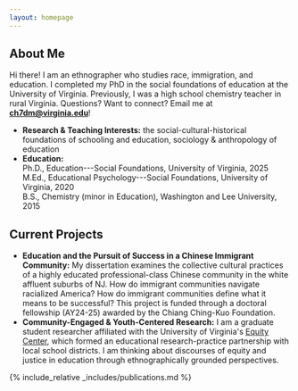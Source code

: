 ```yaml
---
layout: homepage
---
```


## About Me

Hi there! I am an ethnographer who studies race, immigration, and education. 
I completed my PhD in the social foundations of education at the University of Virginia. 
Previously, I was a high school chemistry teacher in rural Virginia. 
Questions? Want to connect? Email me at <b>[ch7dm@virginia.edu](mailto:ch7dm@virginia.edu)</b>!

- **Research & Teaching Interests:** the social-cultural-historical foundations of schooling and education, sociology & anthropology of education
- **Education:** <br> Ph.D., Education---Social Foundations, University of Virginia, 2025 <br> 
M.Ed., Educational Psychology---Social Foundations, University of Virginia, 2020 <br>
B.S., Chemistry (minor in Education), Washington and Lee University, 2015 

## Current Projects

- **Education and the Pursuit of Success in a Chinese Immigrant Community:** My dissertation examines the collective cultural practices of a highly educated professional-class Chinese community in the white affluent suburbs of NJ. How do immigrant communities navigate racialized America? How do immigrant communities define what it means to be successful? This project is funded through a doctoral fellowship (AY24-25) awarded by the Chiang Ching-Kuo Foundation.
- **Community-Engaged & Youth-Centered Research:** I am a graduate student researcher affiliated with the University of Virginia's [Equity Center](https://www.virginiaequitycenter.org/), which formed an educational research-practice partnership with local school districts. I am thinking about discourses of equity and justice in education through ethnographically grounded perspectives.

{% include_relative _includes/publications.md %}